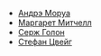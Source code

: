 * [Андрэ Моруа](Андрэ%20Моруа)
* [Маргарет Митчелл](Маргарет%20Митчелл)
* [Серж Голон](Серж%20Голон)
* [Стефан Цвейг](Стефан%20Цвейг)